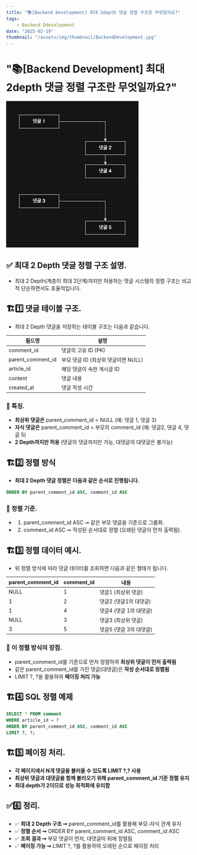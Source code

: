 ```yaml
---
title: "📚[Backend Development] 최대 2depth 댓글 정렬 구조란 무엇일까요?"
tags:
    - Backend Ddevelopment
date: "2025-02-19"
thumbnail: "/assets/img/thumbnail/BackendDevelopment.jpg"
---
```


# "📚[Backend Development] 최대 2depth 댓글 정렬 구조란 무엇일까요?"

<img src = "https://github.com/devKobe24/images2/blob/main/this_is_backend_img/2depth-comment.png?raw=true">

## ✅ 최대 2 Depth 댓글 정렬 구조 설명.
- 최대 2 Depth(계층이 최대 2단계)까지만 허용하는 댓글 시스템의 정렬 구조는 비교적 단순하면서도 효율적입니다.

## 🏗️1️⃣ 댓글 테이블 구조.
- 최대 2 Depth 댓글을 저장하는 테이블 구조는 다음과 같습니다.

|필드명|설명|
| -------- | -------- |
|comment_id|댓글의 고유 ID (PK)|
|parent_comment_id|부모 댓글 ID (최상위 댓글이면 NULL)|
|article_id|해당 댓글이 속한 게시글 ID|
|content|댓글 내용|
|created_at|댓글 작성 시간|

### 📌 특징.
- **최상위 댓글은** parent_comment_id = NULL (예: 댓글 1, 댓글 3)
- **자식 댓글은** parent_comment_id = 부모의 comment_id (예: 댓글2, 댓글 4, 댓글 5)
- **2 Depth까지만 허용** (댓글의 댓글까지만 가능, 대댓글의 대댓글은 불가능)

## 🏗️2️⃣ 정렬 방식
- **최대 2 Depth 댓글 정렬은 다음과 같은 순서로 진행됩니다.**

```sql
ORDER BY parent_comment_id ASC, comment_id ASC
```

### 📌 정렬 기준.
- 1. parent_comment_id ASC ➞ 같은 부모 댓글을 기준으로 그룹화.
- 2. comment_id ASC ➞ 작성된 순서대로 정렬 (오래된 댓글이 먼저 출력됨).

## 🏗️3️⃣ 정렬 데이터 예시.
- 위 정렬 방식에 따라 댓글 데이터를 조회하면 다음과 같은 형태가 됩니다.

|parent_comment_id|comment_id|내용|
| -------- | -------- | -------- |
|NULL|1|댓글1 (최상위 댓글)|
|1|2|댓글2 (댓글1의 대댓글)|
|1|4|댓글4 (댓글 1의 대댓글)|
|NULL|3|댓글3 (최상위 댓글)|
|3|5|댓글5 (댓글 3의 대댓글)|

### 📌 이 정렬 방식의 장점.
- parent_comment_id를 기준으로 먼저 정렬하여 **최상위 댓글이 먼저 출력됨**
- 같은 parent_comment_id를 가진 댓글(대댓글)은 **작성 순서대로 정렬됨**
- LIMIT ?, ?을 활용하여 **페이징 처리 가능**

## 🏗️4️⃣ SQL 정렬 예제
```sql
SELECT * FROM comment
WHERE article_id = ?
ORDER BY parent_comment_id ASC, comment_id ASC
LIMIT ?, ?;
```

## 🏗️5️⃣ 페이징 처리.
- **각 페이지에서 N개 댓글을 불러올 수 있도록 LIMIT ?,? 사용**
- **최상위 댓글과 대댓글을 함께 불러오기 위해 parent_comment_id 기준 정렬 유지**
- **최대 depth가 2이므로 성능 최적화에 유리함**

## ✅6️⃣ 정리.
- ✅ **최대 2 Depth 구조 ➞** parent_comment_id를 활용해 부모-자식 관계 유지
- ✅ **정렬 순서 ➞** ORDER BY parent_comment_id ASC, comment_id ASC
- ✅ **조회 결과 ➞** 부모 댓글이 먼저, 대댓글이 뒤에 정렬됨
- ✅ **페이징 가능 ➞** LIMIT ?, ?를 활용하여 오래된 순으로 페이징 처리
